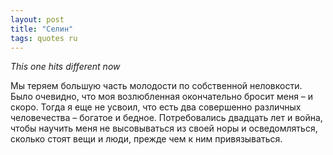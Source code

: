 ```yaml
---
layout: post
title: "Селин"
tags: quotes ru
---
```

<em>This one hits different now</em>

Мы теряем большую часть молодости по собственной неловкости. Было очевидно, что моя возлюбленная окончательно бросит меня – и скоро. Тогда я еще не усвоил, что есть два совершенно различных человечества – богатое и бедное. Потребовались двадцать лет и война, чтобы научить меня не высовываться из своей норы и осведомляться, сколько стоят вещи и люди, прежде чем к ним привязываться.